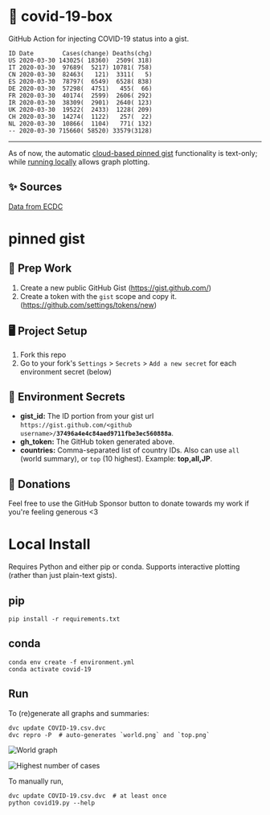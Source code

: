 # 🏥 covid-19-box

GitHub Action for injecting COVID-19 status into a gist.

```
ID Date        Cases(change) Deaths(chg)
US 2020-03-30 143025( 18360)  2509( 318)
IT 2020-03-30  97689(  5217) 10781( 758)
CN 2020-03-30  82463(   121)  3311(   5)
ES 2020-03-30  78797(  6549)  6528( 838)
DE 2020-03-30  57298(  4751)   455(  66)
FR 2020-03-30  40174(  2599)  2606( 292)
IR 2020-03-30  38309(  2901)  2640( 123)
UK 2020-03-30  19522(  2433)  1228( 209)
CH 2020-03-30  14274(  1122)   257(  22)
NL 2020-03-30  10866(  1104)   771( 132)
-- 2020-03-30 715660( 58520) 33579(3128)
```

---

As of now, the automatic [cloud-based pinned gist](#pinned-gist) functionality is text-only;
while [running locally](#local-install) allows graph plotting.

## ✨ Sources

[Data from ECDC](https://www.ecdc.europa.eu/en/publications-data/download-todays-data-geographic-distribution-covid-19-cases-worldwide)

# pinned gist

## 🎒 Prep Work
1. Create a new public GitHub Gist (https://gist.github.com/)
1. Create a token with the `gist` scope and copy it. (https://github.com/settings/tokens/new)

## 🖥 Project Setup
1. Fork this repo
1. Go to your fork's `Settings` > `Secrets` > `Add a new secret` for each environment secret (below)

## 🤫 Environment Secrets
- **gist_id:** The ID portion from your gist url `https://gist.github.com/<github username>/`**`37496a4e4c84aed9711fbe3ec560888a`**.
- **gh_token:** The GitHub token generated above.
- **countries:** Comma-separated list of country IDs. Also can use `all` (world summary), or `top` (10 highest). Example: **top,all,JP**.

## 💸 Donations

Feel free to use the GitHub Sponsor button to donate towards my work if you're feeling generous <3

# Local Install

Requires Python and either pip or conda. Supports interactive plotting (rather than just plain-text gists).

## pip

```
pip install -r requirements.txt
```

## conda

```
conda env create -f environment.yml
conda activate covid-19
```

## Run

To (re)generate all graphs and summaries:

```
dvc update COVID-19.csv.dvc
dvc repro -P  # auto-generates `world.png` and `top.png`
```

![World graph](world.png)

![Highest number of cases](top.png)

To manually run,

```
dvc update COVID-19.csv.dvc  # at least once
python covid19.py --help
```

